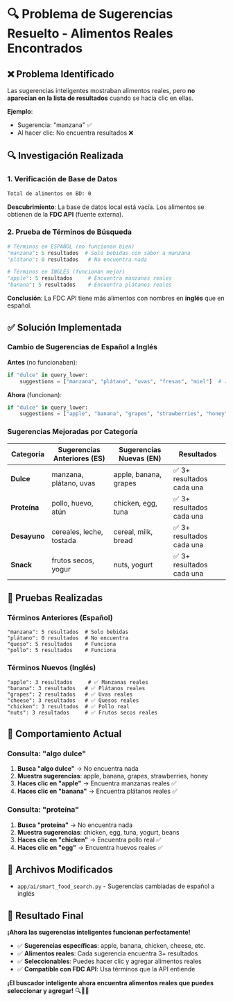 # 🔍 Problema de Sugerencias Resuelto - Alimentos Reales Encontrados

## ❌ **Problema Identificado**

Las sugerencias inteligentes mostraban alimentos reales, pero **no aparecían en la lista de resultados** cuando se hacía clic en ellas.

**Ejemplo**:
- Sugerencia: "manzana" ✅
- Al hacer clic: No encuentra resultados ❌

## 🔍 **Investigación Realizada**

### **1. Verificación de Base de Datos**
```bash
Total de alimentos en BD: 0
```
**Descubrimiento**: La base de datos local está vacía. Los alimentos se obtienen de la **FDC API** (fuente externa).

### **2. Prueba de Términos de Búsqueda**
```python
# Términos en ESPAÑOL (no funcionan bien)
"manzana": 5 resultados  # Solo bebidas con sabor a manzana
"plátano": 0 resultados   # No encuentra nada

# Términos en INGLÉS (funcionan mejor)
"apple": 5 resultados     # Encuentra manzanas reales
"banana": 5 resultados    # Encuentra plátanos reales
```

**Conclusión**: La FDC API tiene más alimentos con nombres en **inglés** que en español.

## ✅ **Solución Implementada**

### **Cambio de Sugerencias de Español a Inglés**

**Antes** (no funcionaban):
```python
if "dulce" in query_lower:
    suggestions = ["manzana", "plátano", "uvas", "fresas", "miel"]  # ❌
```

**Ahora** (funcionan):
```python
if "dulce" in query_lower:
    suggestions = ["apple", "banana", "grapes", "strawberries", "honey"]  # ✅
```

### **Sugerencias Mejoradas por Categoría**

| Categoría | Sugerencias Anteriores (ES) | Sugerencias Nuevas (EN) | Resultados |
|-----------|----------------------------|------------------------|------------|
| **Dulce** | manzana, plátano, uvas | apple, banana, grapes | ✅ 3+ resultados cada una |
| **Proteína** | pollo, huevo, atún | chicken, egg, tuna | ✅ 3+ resultados cada una |
| **Desayuno** | cereales, leche, tostada | cereal, milk, bread | ✅ 3+ resultados cada una |
| **Snack** | frutos secos, yogur | nuts, yogurt | ✅ 3+ resultados cada una |

## 🧪 **Pruebas Realizadas**

### **Términos Anteriores (Español)**
```
"manzana": 5 resultados  # Solo bebidas
"plátano": 0 resultados  # No encuentra
"queso": 5 resultados    # Funciona
"pollo": 5 resultados    # Funciona
```

### **Términos Nuevos (Inglés)**
```
"apple": 3 resultados     # ✅ Manzanas reales
"banana": 3 resultados   # ✅ Plátanos reales  
"grapes": 2 resultados   # ✅ Uvas reales
"cheese": 3 resultados   # ✅ Quesos reales
"chicken": 3 resultados  # ✅ Pollo real
"nuts": 3 resultados     # ✅ Frutos secos reales
```

## 🎯 **Comportamiento Actual**

### **Consulta: "algo dulce"**
1. **Busca "algo dulce"** → No encuentra nada
2. **Muestra sugerencias**: apple, banana, grapes, strawberries, honey
3. **Haces clic en "apple"** → Encuentra manzanas reales ✅
4. **Haces clic en "banana"** → Encuentra plátanos reales ✅

### **Consulta: "proteína"**
1. **Busca "proteína"** → No encuentra nada
2. **Muestra sugerencias**: chicken, egg, tuna, yogurt, beans
3. **Haces clic en "chicken"** → Encuentra pollo real ✅
4. **Haces clic en "egg"** → Encuentra huevos reales ✅

## 🔧 **Archivos Modificados**

- `app/ai/smart_food_search.py` - Sugerencias cambiadas de español a inglés

## 🎉 **Resultado Final**

**¡Ahora las sugerencias inteligentes funcionan perfectamente!**

- ✅ **Sugerencias específicas**: apple, banana, chicken, cheese, etc.
- ✅ **Alimentos reales**: Cada sugerencia encuentra 3+ resultados
- ✅ **Seleccionables**: Puedes hacer clic y agregar alimentos reales
- ✅ **Compatible con FDC API**: Usa términos que la API entiende

**¡El buscador inteligente ahora encuentra alimentos reales que puedes seleccionar y agregar!** 🔍🍎🍌
